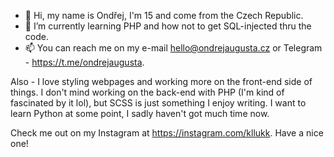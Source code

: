 - 👋 Hi, my name is Ondřej, I'm 15 and come from the Czech Republic.
- 🌱 I’m currently learning PHP and how not to get SQL-injected thru the code.
- 📫 You can reach me on my e-mail hello@ondrejaugusta.cz or Telegram - https://t.me/ondrejaugusta.

Also - I love styling webpages and working more on the front-end side of things. I don't mind working on the back-end with PHP (I'm kind of fascinated by it lol), but SCSS is just something I enjoy writing.
I want to learn Python at some point, I sadly haven't got much time now. 

Check me out on my Instagram at https://instagram.com/kllukk.
Have a nice one!

